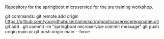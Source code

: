  
Repository for the springboot microservice for the sre training workshop.


git commands:
git remote add origin https://github.com/yourgithubusername/springbooticroservicereponame.git
git add .
git commit -m "springboot microservice commit message"
git push origin main or git push origin main --force


